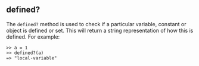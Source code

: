 ## defined?

The `defined?` method is used to check if a particular variable, constant or object is defined or set. This will return a string representation of how this is defined. For example:

    >> a = 1
    >> defined?(a)
    => "local-variable"
   
   